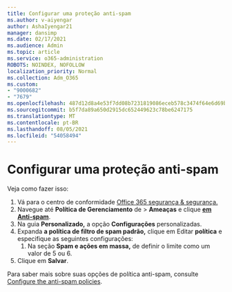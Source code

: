 ```yaml
---
title: Configurar uma proteção anti-spam
ms.author: v-aiyengar
author: AshaIyengar21
manager: dansimp
ms.date: 02/17/2021
ms.audience: Admin
ms.topic: article
ms.service: o365-administration
ROBOTS: NOINDEX, NOFOLLOW
localization_priority: Normal
ms.collection: Adm_O365
ms.custom:
- "9000682"
- "7679"
ms.openlocfilehash: 487d12d8a4e53f7dd08b7231819086eceb578c3474f64e6d69bf0f7c1d40bcdd
ms.sourcegitcommit: b5f7da89a650d2915dc652449623c78be6247175
ms.translationtype: MT
ms.contentlocale: pt-BR
ms.lasthandoff: 08/05/2021
ms.locfileid: "54058494"
---
```

# <a name="set-up-an-anti-spam-protection"></a>Configurar uma proteção anti-spam

Veja como fazer isso:

1. Vá para o centro de conformidade [Office 365 segurança & segurança.](https://go.microsoft.com/fwlink/p/?linkid=2077143)
1. Navegue até **Política de Gerenciamento** de  >  **Ameaças** e clique **[em Anti-spam](https://go.microsoft.com/fwlink/p/?linkid=2077143)**.
1. Na guia **Personalizado,** a opção **Configurações** personalizadas.
1. Expanda **a política de filtro de spam padrão,** clique em Editar **política** e especifique as seguintes configurações:
    1. Na seção **Spam e ações em massa,** de definir o limite como um valor de 5 ou 6.
1. Clique em **Salvar**.

Para saber mais sobre suas opções de política anti-spam, consulte [Configure the anti-spam policies](https://go.microsoft.com/fwlink/?linkid=2092051).
